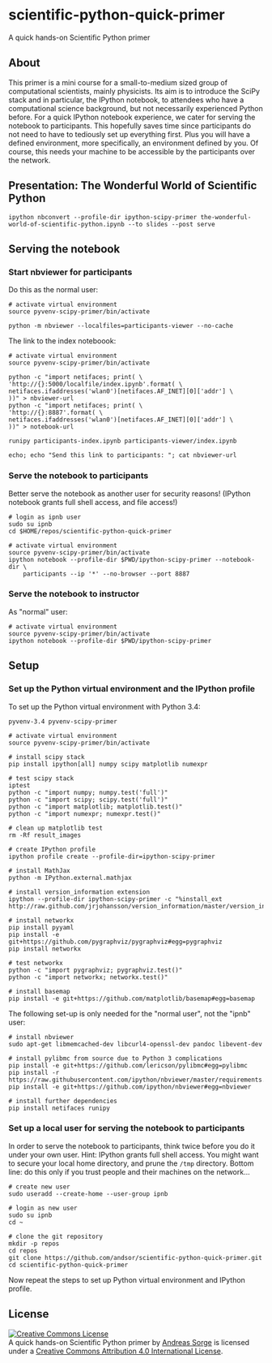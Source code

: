 scientific-python-quick-primer
==============================

A quick hands-on Scientific Python primer

## About

This primer is a mini course for a small-to-medium sized group of computational
scientists, mainly physicists.
Its aim is to introduce the SciPy stack and in particular, the IPython
notebook, to attendees who have a computational science background, but not
necessarily experienced Python before.
For a quick IPython notebook experience, we cater for serving the notebook to
participants.
This hopefully saves time since participants do not need to have to tediously
set up everything first.
Plus you will have a defined environment, more specifically, an environment
defined by you.
Of course, this needs your machine to be accessible by the participants over
the network.

## Presentation: The Wonderful World of Scientific Python

    ipython nbconvert --profile-dir ipython-scipy-primer the-wonderful-world-of-scientific-python.ipynb --to slides --post serve

## Serving the notebook

### Start nbviewer for participants

Do this as the normal user:

    # activate virtual environment
    source pyvenv-scipy-primer/bin/activate

    python -m nbviewer --localfiles=participants-viewer --no-cache


The link to the index noteboook:

    # activate virtual environment
    source pyvenv-scipy-primer/bin/activate

    python -c "import netifaces; print( \
    'http://{}:5000/localfile/index.ipynb'.format( \
    netifaces.ifaddresses('wlan0')[netifaces.AF_INET][0]['addr'] \
    ))" > nbviewer-url
    python -c "import netifaces; print( \
    'http://{}:8887'.format( \
    netifaces.ifaddresses('wlan0')[netifaces.AF_INET][0]['addr'] \
    ))" > notebook-url

    runipy participants-index.ipynb participants-viewer/index.ipynb

    echo; echo "Send this link to participants: "; cat nbviewer-url
    

### Serve the notebook to participants

Better serve the notebook as another user for security reasons!
(IPython notebook grants full shell access, and file access!)

    # login as ipnb user
    sudo su ipnb
    cd $HOME/repos/scientific-python-quick-primer

    # activate virtual environment
    source pyvenv-scipy-primer/bin/activate
    ipython notebook --profile-dir $PWD/ipython-scipy-primer --notebook-dir \
        participants --ip '*' --no-browser --port 8887

### Serve the notebook to instructor
   
As "normal" user:

    # activate virtual environment
    source pyvenv-scipy-primer/bin/activate
    ipython notebook --profile-dir $PWD/ipython-scipy-primer

## Setup

### Set up the Python virtual environment and the IPython profile

To set up the Python virtual environment with Python 3.4:

    pyvenv-3.4 pyvenv-scipy-primer

    # activate virtual environment
    source pyvenv-scipy-primer/bin/activate

    # install scipy stack
    pip install ipython[all] numpy scipy matplotlib numexpr

    # test scipy stack
    iptest
    python -c "import numpy; numpy.test('full')"
    python -c "import scipy; scipy.test('full')"
    python -c "import matplotlib; matplotlib.test()"
    python -c "import numexpr; numexpr.test()"

    # clean up matplotlib test
    rm -Rf result_images

    # create IPython profile
    ipython profile create --profile-dir=ipython-scipy-primer

    # install MathJax
    python -m IPython.external.mathjax

    # install version_information extension
    ipython --profile-dir ipython-scipy-primer -c "%install_ext http://raw.github.com/jrjohansson/version_information/master/version_information.py"

    # install networkx
    pip install pyyaml
    pip install -e git+https://github.com/pygraphviz/pygraphviz#egg=pygraphviz
    pip install networkx

    # test networkx
    python -c "import pygraphviz; pygraphviz.test()"
    python -c "import networkx; networkx.test()"

    # install basemap
    pip install -e git+https://github.com/matplotlib/basemap#egg=basemap
    

The following set-up is only needed for the "normal user", not the "ipnb" user:

    # install nbviewer
    sudo apt-get libmemcached-dev libcurl4-openssl-dev pandoc libevent-dev
    
    # install pylibmc from source due to Python 3 complications
    pip install -e git+https://github.com/lericson/pylibmc#egg=pylibmc
    pip install -r https://raw.githubusercontent.com/ipython/nbviewer/master/requirements.txt
    pip install -e git+https://github.com/ipython/nbviewer#egg=nbviewer

    # install further dependencies
    pip install netifaces runipy

### Set up a local user for serving the notebook to participants

In order to serve the notebook to participants, think twice before you do it
under your own user.
Hint: IPython grants full shell access.
You might want to secure your local home directory, and prune the ``/tmp``
directory.
Bottom line: do this only if you trust people and their machines on the
network...

    # create new user
    sudo useradd --create-home --user-group ipnb

    # login as new user
    sudo su ipnb
    cd ~

    # clone the git repository
    mkdir -p repos
    cd repos
    git clone https://github.com/andsor/scientific-python-quick-primer.git
    cd scientific-python-quick-primer

Now repeat the steps to set up Python virtual environment and IPython profile.


## License

<a rel="license" href="http://creativecommons.org/licenses/by/4.0/"><img alt="Creative Commons License" style="border-width:0" src="https://i.creativecommons.org/l/by/4.0/88x31.png" /></a><br /><span xmlns:dct="http://purl.org/dc/terms/" property="dct:title">A quick hands-on Scientific Python primer</span> by <a xmlns:cc="http://creativecommons.org/ns#" href="https://github.com/andsor/scientific-python-quick-primer" property="cc:attributionName" rel="cc:attributionURL">Andreas Sorge</a> is licensed under a <a rel="license" href="http://creativecommons.org/licenses/by/4.0/">Creative Commons Attribution 4.0 International License</a>.
